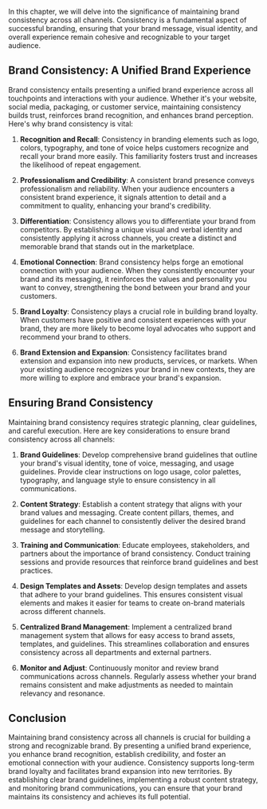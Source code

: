 
In this chapter, we will delve into the significance of maintaining brand consistency across all channels. Consistency is a fundamental aspect of successful branding, ensuring that your brand message, visual identity, and overall experience remain cohesive and recognizable to your target audience.

Brand Consistency: A Unified Brand Experience
---------------------------------------------

Brand consistency entails presenting a unified brand experience across all touchpoints and interactions with your audience. Whether it's your website, social media, packaging, or customer service, maintaining consistency builds trust, reinforces brand recognition, and enhances brand perception. Here's why brand consistency is vital:

1. **Recognition and Recall**: Consistency in branding elements such as logo, colors, typography, and tone of voice helps customers recognize and recall your brand more easily. This familiarity fosters trust and increases the likelihood of repeat engagement.

2. **Professionalism and Credibility**: A consistent brand presence conveys professionalism and reliability. When your audience encounters a consistent brand experience, it signals attention to detail and a commitment to quality, enhancing your brand's credibility.

3. **Differentiation**: Consistency allows you to differentiate your brand from competitors. By establishing a unique visual and verbal identity and consistently applying it across channels, you create a distinct and memorable brand that stands out in the marketplace.

4. **Emotional Connection**: Brand consistency helps forge an emotional connection with your audience. When they consistently encounter your brand and its messaging, it reinforces the values and personality you want to convey, strengthening the bond between your brand and your customers.

5. **Brand Loyalty**: Consistency plays a crucial role in building brand loyalty. When customers have positive and consistent experiences with your brand, they are more likely to become loyal advocates who support and recommend your brand to others.

6. **Brand Extension and Expansion**: Consistency facilitates brand extension and expansion into new products, services, or markets. When your existing audience recognizes your brand in new contexts, they are more willing to explore and embrace your brand's expansion.

Ensuring Brand Consistency
--------------------------

Maintaining brand consistency requires strategic planning, clear guidelines, and careful execution. Here are key considerations to ensure brand consistency across all channels:

1. **Brand Guidelines**: Develop comprehensive brand guidelines that outline your brand's visual identity, tone of voice, messaging, and usage guidelines. Provide clear instructions on logo usage, color palettes, typography, and language style to ensure consistency in all communications.

2. **Content Strategy**: Establish a content strategy that aligns with your brand values and messaging. Create content pillars, themes, and guidelines for each channel to consistently deliver the desired brand message and storytelling.

3. **Training and Communication**: Educate employees, stakeholders, and partners about the importance of brand consistency. Conduct training sessions and provide resources that reinforce brand guidelines and best practices.

4. **Design Templates and Assets**: Develop design templates and assets that adhere to your brand guidelines. This ensures consistent visual elements and makes it easier for teams to create on-brand materials across different channels.

5. **Centralized Brand Management**: Implement a centralized brand management system that allows for easy access to brand assets, templates, and guidelines. This streamlines collaboration and ensures consistency across all departments and external partners.

6. **Monitor and Adjust**: Continuously monitor and review brand communications across channels. Regularly assess whether your brand remains consistent and make adjustments as needed to maintain relevancy and resonance.

Conclusion
----------

Maintaining brand consistency across all channels is crucial for building a strong and recognizable brand. By presenting a unified brand experience, you enhance brand recognition, establish credibility, and foster an emotional connection with your audience. Consistency supports long-term brand loyalty and facilitates brand expansion into new territories. By establishing clear brand guidelines, implementing a robust content strategy, and monitoring brand communications, you can ensure that your brand maintains its consistency and achieves its full potential.
